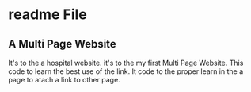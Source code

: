 # readme File

<h2>A Multi Page Website</h2>

It's to the a hospital website. it's to the my first Multi Page Website. This code to learn the best use of the link. It code to the proper learn in the a page to atach a link to other page. 